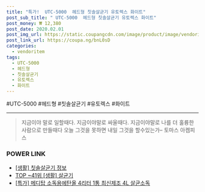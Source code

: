 ```yaml
--- 
title: "특가!  UTC-5000  헤드형 칫솔살균기 유토렉스 화이트" 
post_sub_title: " UTC-5000  헤드형 칫솔살균기 유토렉스 화이트" 
post_money: ₩ 12,380 
post_date: 2020.02.01 
post_img_url: https://static.coupangcdn.com/image/product/image/vendoritem/2018/12/21/3101690503/e664ad17-6e9a-43c8-8609-fc6e53929063.jpg 
post_link_url: https://coupa.ng/bnL0sD 
categories: 
  - vendoritem 
tags: 
  - UTC-5000 
  - 헤드형 
  - 칫솔살균기 
  - 유토렉스 
  - 화이트 
--- 
```

  #UTC-5000 #헤드형 #칫솔살균기 #유토렉스 #화이트 
<hr> 

> 지금이야 말로 일할때다. 지금이야말로 싸울때다. 지금이야말로 나를 더 훌륭한 사람으로 만들때다 오늘 그것을 못하면 내일 그것을 할수있는가–  토마스 아켐피스 


### POWER LINK

* <a href="https://blog.naver.com/sakai111/221762328136" target="_blank"> [생활] 칫솔살균기 정보 </a>
* <a href="https://blog.naver.com/an0733/221792141505" target="_blank"> TOP ~41위 [생활] 살균기</a>
* <a href="https://blog.naver.com/santokki14/221791365200" target="_blank">[특가] 메디탑 소독용에탄올 4리터 1통 최신제조 4L 살균소독</a>
